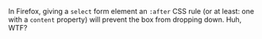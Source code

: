 <p>In Firefox, giving a <code>select</code> form element an <code>:after</code> CSS rule (or at least: one with a <code>content</code> property) will prevent the box from dropping down. Huh, WTF?</p>